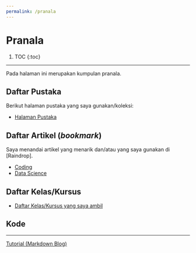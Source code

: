 ```yaml
---
permalink: /pranala
---
```


# Pranala


1. TOC
{:toc}

---

Pada halaman ini merupakan kumpulan pranala.

## Daftar Pustaka

Berikut halaman pustaka yang saya gunakan/koleksi:

- [Halaman Pustaka](_posts/2019-10-01-pustaka.md)

## Daftar Artikel (_bookmark_)

Saya menandai artikel yang menarik dan/atau yang saya gunakan di [Raindrop].

- [Coding](https://raindrop.io/collection/7877129)
- [Data Science](https://raindrop.io/collection/6309263)

## Daftar Kelas/Kursus

- [Daftar Kelas/Kursus yang saya ambil](https://taruma.github.io/koding#kursus--kelas)


## Kode

---

[Tutorial (Markdown Blog)](pages/helloworld.md)